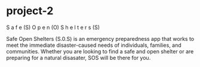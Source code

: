 # project-2

S a f e (S) O p e n (O) S h e l t e r s (S)

Safe Open Shelters (S.0.S) is an emergency preparedness app that works to meet the immediate disaster-caused needs of individuals, families, and communities. Whether you are looking to find a safe and open shelter or are preparing for a natural disasater, SOS will be there for you. 



